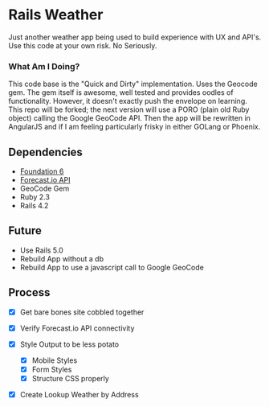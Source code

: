 # Rails Weather
Just another weather app being used to build experience with UX and API's. Use this code at your own risk. No Seriously.

### What Am I Doing?
This code base is the "Quick and Dirty" implementation. Uses the Geocode gem. The gem itself is awesome, well tested and provides oodles of functionality. However, it doesn't exactly push the envelope on learning. This repo will be forked; the next version will use a PORO (plain old Ruby object) calling the Google GeoCode API. Then the app will be rewritten in AngularJS and if I am feeling particularly frisky in either GOLang or Phoenix.

## Dependencies
- [Foundation 6](https://github.com/zurb/foundation-rails)
- [Forecast.io API](https://developer.forecast.io/docs/v2)
- GeoCode Gem
- Ruby 2.3
- Rails 4.2

## Future
- Use Rails 5.0
- Rebuild App without a db
- Rebuild App to use a javascript call to Google GeoCode

## Process
- [x] Get bare bones site cobbled together
- [x] Verify Forecast.io API connectivity
- [x] Style Output to be less potato
  - [x] Mobile Styles
  - [x] Form Styles
  - [x] Structure CSS properly
- [x] Create Lookup Weather by Address

